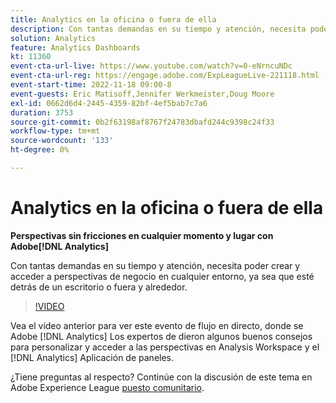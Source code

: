 ```yaml
---
title: Analytics en la oficina o fuera de ella
description: Con tantas demandas en su tiempo y atención, necesita poder crear y acceder a perspectivas de negocio en cualquier entorno, ya sea que esté detrás de un escritorio o fuera y alrededor.
solution: Analytics
feature: Analytics Dashboards
kt: 11360
event-cta-url-live: https://www.youtube.com/watch?v=0-eNrncuNDc
event-cta-url-reg: https://engage.adobe.com/ExpLeagueLive-221118.html
event-start-time: 2022-11-18 09:00-8
event-guests: Eric Matisoff,Jennifer Werkmeister,Doug Moore
exl-id: 0662d6d4-2445-4359-82bf-4ef5bab7c7a6
duration: 3753
source-git-commit: 0b2f63198af8767f24783dbafd244c9398c24f33
workflow-type: tm+mt
source-wordcount: '133'
ht-degree: 0%

---
```


# Analytics en la oficina o fuera de ella

**Perspectivas sin fricciones en cualquier momento y lugar con Adobe[!DNL Analytics]**

Con tantas demandas en su tiempo y atención, necesita poder crear y acceder a perspectivas de negocio en cualquier entorno, ya sea que esté detrás de un escritorio o fuera y alrededor.

>[!VIDEO](https://video.tv.adobe.com/v/3410834/?quality=12&learn=on)

Vea el vídeo anterior para ver este evento de flujo en directo, donde se Adobe [!DNL Analytics] Los expertos de dieron algunos buenos consejos para personalizar y acceder a las perspectivas en Analysis Workspace y el [!DNL Analytics] Aplicación de paneles.

¿Tiene preguntas al respecto? Continúe con la discusión de este tema en Adobe Experience League [puesto comunitario](https://experienceleaguecommunities.adobe.com/t5/adobe-analytics-discussions/experience-league-live-post-session-discussion-analytics-in-the/m-p/558787#M3037).

